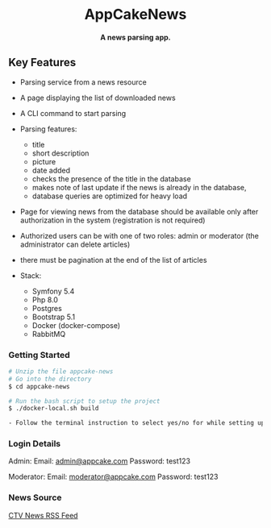 <h1 align="center">
  <br>
  <br>
  AppCakeNews
  <br>
</h1>

<h4 align="center">A news parsing app.</h4>

## Key Features

- Parsing service from a news resource
- A page displaying the list of downloaded news
- A CLI command to start parsing
- Parsing features:
  - title
  - short description
  - picture
  - date added
  - checks the presence of the title in the database
  - makes note of last update if the news is already in the database,
  - database queries are optimized for heavy load
- Page for viewing news from the database should be available only after authorization in the system (registration is not required)
- Authorized users can be with one of two roles: admin or moderator (the administrator can delete articles)
- there must be pagination at the end of the list of articles

- Stack:
  - Symfony 5.4
  - Php 8.0
  - Postgres
  - Bootstrap 5.1
  - Docker (docker-compose)
  - RabbitMQ

### Getting Started

```bash
# Unzip the file appcake-news
# Go into the directory
$ cd appcake-news

# Run the bash script to setup the project
$ ./docker-local.sh build 

- Follow the terminal instruction to select yes/no for while setting up the project automatically.

```

### Login Details

Admin:
Email: admin@appcake.com
Password: test123

Moderator:
Email: moderator@appcake.com
Password: test123

### News Source

[CTV News RSS Feed](https://www.ctvnews.ca/rss/world/ctvnews-ca-world-public-rss-1.822289)
